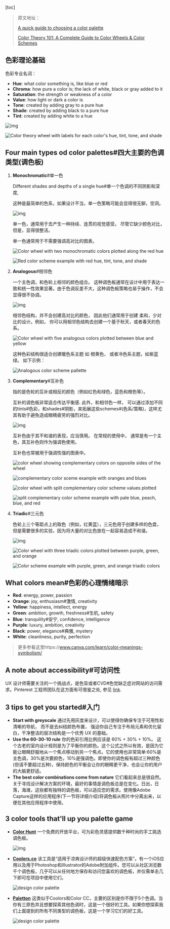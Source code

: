 [toc]

> 原文地址：
>
> [A quick guide to choosing a color palette](https://www.invisionapp.com/inside-design/quick-guide-color-palette/)
>
> [Color Theory 101: A Complete Guide to Color Wheels & Color Schemes](https://blog.hubspot.com/marketing/color-theory-design#color-theory-101)

## 色彩理论基础

色彩专业名词：

- **Hue**: what color something is, like blue or red
- **Chroma**: how pure a color is; the lack of white, black or gray added to it
- **Saturation**: the strength or weakness of a color
- **Value**: how light or dark a color is
- **Tone**: created by adding gray to a pure hue
- **Shade**: created by adding black to a pure hue
- **Tint**: created by adding white to a hue

![img](前端也需要学一点设计_色彩篇_如何创建色盘.assets/Tint-tone-shade-2.png)

![Color theory wheel with labels for each color's hue, tint, tone, and shade]([前端也需要学一点设计]_色彩篇_如何创建色盘.assets/types_of_colors.pngwidth=450&height=342&name=types_of_colors.png)

## Four main types od color palettes#四大主要的色调类型(调色板)

1. **Monochromatic**#单一色

   Different shades and depths of a single hue#单一个色调的不同阴影和深度,

   这种是最简单的色系，如果设计不当，单一色策略可能会显得很无聊，空洞。

   ![img](前端也需要学一点设计_色彩篇_如何创建色盘.assets/monochromatic-site-example-inline.png)

   单一色，通常用于去产生一种持续、连贯的视觉感受。 尽管它缺少颜色对比， 但是，显得很整洁。

   单一色通常用于不需要强调高对比的图表。

   ![Color wheel with two monochromatic colors plotted along the red hue]([前端也需要学一点设计]_色彩篇_如何创建色盘.assets/monochromatic-color-wheel.pngwidth=285&name=monochromatic-color-wheel.png)

   ![Red color scheme example with red hue, tint, tone, and shade]([前端也需要学一点设计]_色彩篇_如何创建色盘.assets/monochromatic.png)

   

2. **Analogous**#相邻色

   一个主色调，和色轮上相邻的颜色组合。 这种调色板通常在设计中用于表达一致和统一性效果显著。由于色调反差不大，这种调色板策略也易于操作，不会显得很不协调。

   ![img](前端也需要学一点设计_色彩篇_如何创建色盘.assets/analogous-color-example-inline.png)

   相邻色结构，并不会创建高对比的颜色， 因此他们通常用于创建 柔和，少对比的设计。例如， 你可以用相邻色结构去创建一个基于秋天，或者春天的色系。	

   ![Color wheel with five analogous colors plotted between blue and yellow]([前端也需要学一点设计]_色彩篇_如何创建色盘.assets/analogous-color-wheel.pngwidth=287&name=analogous-color-wheel.png)

   这种色彩结构很适合创建暖色系主题 如 橙黄色， 或者冷色系主题，如紫蓝绿。 如下示例：

   ![Analogous color scheme pallette]([前端也需要学一点设计]_色彩篇_如何创建色盘.assets/analogous.png)

3. **Complementary**#互补色

   指的是色轮的互补或相反的颜色（例如红色和绿色，蓝色和橙色等）。

   互补的调色板非常适合传达平衡感. 此外，和相邻色一样， 可以通过添加不同的tints#色彩，和shades#阴影，来拓展这些schemes#(色系/策略)，这样尤其有助于避免造成眼睛疲劳的强烈对比。

   ![img](前端也需要学一点设计_色彩篇_如何创建色盘.assets/complmentary-color-palette-example-inline.png)

   互补色由于其不和谐的表现，应当慎用。 在常规的使用中， 通常是有一个主色，其互补色则作为强调色使用。

   互补色也常被用于强调性强的图表中。 

   ![color wheel showing complementary colors on opposite sides of the wheel]([前端也需要学一点设计]_色彩篇_如何创建色盘.assets/complementary-color-wheel.pngwidth=321&name=complementary-color-wheel.png)

   ![complementary color sceme example with oranges and blues]([前端也需要学一点设计]_色彩篇_如何创建色盘.assets/complementary.png)

   ![color wheel with split complementary color scheme values plotted]([前端也需要学一点设计]_色彩篇_如何创建色盘.assets/compound-color-wheel.pngwidth=277&name=compound-color-wheel.png)

   ![split complementary color scheme example with pale blue, peach, blue, and red]([前端也需要学一点设计]_色彩篇_如何创建色盘.assets/compound.png)

4. **Triadic**#三元色

   色轮上三个等距点上的取色（例如，红黄蓝），三元色用于创建多样的色盘，但是需要很多的实验，因为将大量的对比色放在一起容易造成不和谐。

   ![img](前端也需要学一点设计_色彩篇_如何创建色盘.assets/triadic-color-palette-inline.png)
   
   ![Color wheel with three triadic colors plotted between purple, green, and orange]([前端也需要学一点设计]_色彩篇_如何创建色盘.assets/triadic-color-wheel.pngwidth=307&name=triadic-color-wheel.png)
   
   ![Color scheme example with purple, green, and orange triadic colors]([前端也需要学一点设计]_色彩篇_如何创建色盘.assets/Triadic.png)



## What colors mean#色彩的心理情绪暗示

- **Red**: energy, power, passion 
- **Orange**: joy, enthusiasm#激情, creativity
- **Yellow**: happiness, intellect, energy
- **Green**: ambition, growth, freshness#生机, safety
- **Blue**: tranquility#安宁, confidence, intelligence
- **Purple**: luxury, ambition, creativity
- **Black**: power, elegance#典雅, mystery
- **White**: cleanliness, purity, perfection

> 更多参看这里https://www.canva.com/learn/color-meanings-symbolism/

## A note about accessibility#可访问性

UX 设计师需要关注的一个挑战点，是色盲或者CVD#色觉缺乏症对网站的访问需求。Pinterest 工程师团队在这方面有可借鉴之处, 参见 [link](https://medium.com/@Pinterest_Engineering/seven-best-practices-for-inclusive-product-design-9476c61f1e17).



## 3 tips to get you started#入门

- **Start with greyscale** 通过先用灰度来设计，可以使得你确保专注于可用性和清晰的导航， 而不是去纠结颜色布置， 强迫你自己专注于布局元素和优化留白，干净整洁的层次结构是一个优秀 UX 的基础。 
- **Use the 60-30-10 rule** 你的色彩引用比例应该是 60% + 30% + 10%。 这个古老的室内设计规则是为了平衡你的颜色。这个公式之所以有效，是因为它能让眼睛舒服地从一个焦点移动到另一个焦点。它的使用也非常简单:60%是主色调，30%是次要颜色，10%是强调色。即使你的调色板有超过三种颜色(但请不要超过五种)，保持颜色的平衡会让你的眼睛更干净，也会让你的用户的大脑更舒适。
- **The best color combinations come from nature** 它们看起来总是很自然。关于寻找设计解决方案的环境，最好的事情是调色板总是在变化。日出，日落，海滩，这些都有独特的调色板，可以适应您的需求。使用像Adobe Capture这样的应用程序(下一节将详细介绍)将调色板从照片中分离出来，以便在其他应用程序中使用。

## 3 color tools that'll up you palette game

- [**Color Hunt**](https://colorhunt.co/) 一个免费的开放平台，可为彩色灵感提供数千种时尚的手工挑选调色板。

  ![img](前端也需要学一点设计_色彩篇_如何创建色盘.assets/Screen-Shot-on-2018-07-12-at-115619-inline-16511132547907.png)

  

- **[Coolors.co](http://coolors.co/)** 该工具是“适用于凉爽设计师的超级快速配色方案”。有一个iOS应用以及用于Photoshop和Illustrator的Adobe附加组件。您可以从社区浏览数千个调色板，几乎可以从任何地方保存和访问您喜欢的调色板，并仅需单击几下即可在项目中使用它们。

  ![design color palette](前端也需要学一点设计_色彩篇_如何创建色盘.assets/Screen-Shot-on-2018-07-11-at-181628-inline.png)

- **[Paletton](http://paletton.com/)** 这类似于Coolors和Color CC，主要的区别是你不限于5个色调。当你有三原色并且想要探索其他色调时，这是一个很好的工具。如果你想探索我们上面提到的所有不同类型的调色板，这是一个学习它们的好工具。

  ![design color palette](前端也需要学一点设计_色彩篇_如何创建色盘.assets/Paletton-Screeshot-inline.png)